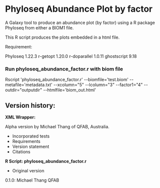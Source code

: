 # Phyloseq Abundance Plot by factor

A Galaxy tool to produce an abundance plot (by factor) using a R package Phyloseq from either a BIOM1 file.

This R script produces the plots embedded in a html file.

Requirement:

Phyloseq 1.22.3
r-getopt 1.20.0
r-doparallel 1.0.11
ghostscript 9.18



### Run phyloseq_abundance_factor.r with biom file
Rscript 'phyloseq_abundance_factor.r' --biomfile='test.biom' --metafile='metadata.txt' --xcolumn="5" --lcolumn="3" --factor1="4" --outdir="outputdir" --htmlfile='biom_out.html'

## Version history:

**XML Wrapper:**

Alpha version by Michael Thang of QFAB, Australia.


* Incorporated tests
* Requirements
* Version statement
* Citations


**R Script: phyloseq_abundance_factor.r**

* Original version

0.1.0: Michael Thang QFAB

